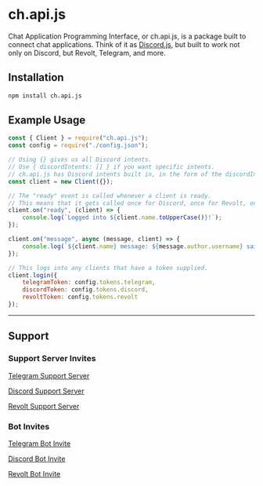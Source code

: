 # ch.api.js

Chat Application Programming Interface, or ch.api.js, is a package built to connect chat applications. Think of it as [Discord.js](https://www.npmjs.com/package/discord.js), but built to work not only on Discord, but Revolt, Telegram, and more.

## Installation

```bash
npm install ch.api.js
```

## Example Usage

```js
const { Client } = require("ch.api.js");
const config = require("./config.json");

// Using {} gives us all Discord intents.
// Use { discordIntents: [] } if you want specific intents.
// ch.api.js has Discord intents built in, in the form of the discordIntents object.
const client = new Client({});

// The "ready" event is called whenever a client is ready.
// This means that it gets called once for Discord, once for Revolt, once for Telegram, etc.
client.on("ready", (client) => {
    console.log(`Logged into ${client.name.toUpperCase()}!`);
});

client.on("message", async (message, client) => {
    console.log(`${client.name} message: ${message.author.username} said "${message.content}"`);
});

// This logs into any clients that have a token supplied.
client.login({
    telegramToken: config.tokens.telegram,
    discordToken: config.tokens.discord,
    revoltToken: config.tokens.revolt
});
```

---

## Support

### Support Server Invites

[Telegram Support Server](https://t.me/+32NeAwwbGXJmODYx)

[Discord Support Server](https://discord.gg/E4dgsytzRs)

[Revolt Support Server](https://app.revolt.chat/invite/dFeJfhf0)

### Bot Invites

[Telegram Bot Invite](http://t.me/ch_ai_bot)

[Discord Bot Invite](https://discord.com/api/oauth2/authorize?client_id=908220543558381588&permissions=8&scope=bot)

[Revolt Bot Invite](https://app.revolt.chat/bot/01FM6NHPY1DB31RCPDSBHD1M2J)
